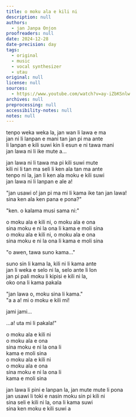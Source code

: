 ```yaml
---
title: o moku ala e kili ni
description: null
authors:
  - jan Janpa Onjon
proofreaders: null
date: 2024-12-28
date-precision: day
tags:
  - original
  - music
  - vocal synthesizer
  - utau
original: null
license: null
sources:
  - https://www.youtube.com/watch?v=ay-iZbKSnlw
archives: null
preprocessing: null
accessibility-notes: null
notes: null
---
```


tenpo weka weka la, jan wan li lawa e ma  \
jan ni li lanpan e mani tan jan pi ma ante  \
li lanpan e kili suwi kin li esun e ni tawa mani  \
jan lawa ni li ike mute a...

jan lawa ni li tawa ma pi kili suwi mute  \
kili ni li tan ma seli li ken ala tan ma ante  \
tenpo ni la, jan li ken ala moku e kili suwi  \
jan lawa ni li lanpan e ale a!

"jan usawi o! jan pi ma mi li kama ike tan jan lawa!  \
sina ken ala ken pana e pona?"

"ken. o kalama musi sama ni:"

o moku ala e kili ni, o moku ala e ona  \
sina moku e ni la ona li kama e moli sina  \
o moku ala e kili ni, o moku ala e ona  \
sina moku e ni la ona li kama e moli sina

"o awen, tawa suno kama..."

suno sin li kama la, kili ni li kama ante  \
jan li weka e selo ni la, selo ante li lon  \
jan pi pali moku li kipisi e kili ni la,  \
oko ona li kama pakala

"jan lawa o, moku sina li kama."  \
"a a a! mi o moku e kili mi!

jami jami...

...a! uta mi li pakala!"

o moku ala e kili ni  \
o moku ala e ona  \
sina moku e ni la ona li  \
kama e moli sina  \
o moku ala e kili ni  \
o moku ala e ona  \
sina moku e ni la ona li  \
kama e moli sina

jan lawa li pini e lanpan la, jan mute mute li pona  \
jan usawi li toki e nasin moku sin pi kili ni  \
sina seli e kili ni la, ona li kama suwi  \
sina ken moku e kili suwi a
